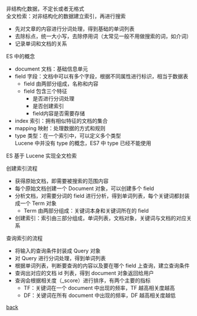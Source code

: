 非结构化数据，不定长或者无格式  
全文检索：对非结构化的数据建立索引，再进行搜索  
- 先对文章的内容进行分词处理，得到基础的单词列表  
- 去除标点，统一大小写，去除停用词（太常见一般不用做搜索的词，如介词）
- 记录单词和文档的关系  

ES 中的概念  
- document 文档：基础信息单元  
- field 字段：文档中可以有多个字段，根据不同属性进行标识，相当于数据表  
    - field 由两部分组成，名称和内容
    - field 包含三个特征  
        - 是否进行分词处理  
        - 是否创建索引  
        - field内容是否需要存储  
- index 索引：拥有相似特征的文档的集合  
- mapping 映射：处理数据的方式和规则  
- type 类型：在一个索引中，可以定义多个类型  
Lucene 中并没有 type 的概念，ES7 中 type 已经不能使用  

ES 基于 Lucene 实现全文检索  

创建索引流程
- 获得原始文档，即需要被搜索的范围内容
- 每个原始文档创建一个 Document 对象，可以创建多个 field  
- 分析文档，对需要分词的 field 进行分析，得到单词列表，每个关键词都封装成一个 Term 对象  
    - Term 由两部分组成：关键词本身和关键词所在的 field  
- 创建索引：索引由三部分组成，单词列表，文档对象，关键词与文档的对应关系  

查询索引的流程
- 将输入的查询条件封装成 Query 对象
- 对 Query 进行分词处理，得到单词列表
- 根据单词列表，判断要查询的内容以及要在哪个 field 上查询，建立查询条件  
- 查询出对应的文档 id 列表，得到 document 对象返回给用户
- 查询会根据相关度（_score）进行排序，有两个主要的指标
    - TF：关键词在一个 document 中出现的频率，TF 越高相关度越高
    - DF：关键词在所有 document 中出现的频率，DF 越高相关度越低  

[back](../19.md)  